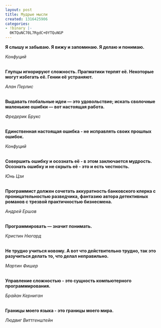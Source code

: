 ```yaml
---
layout: post
title: Мудрые мысли
created: 1316425906
categories:
- !binary |-
  0KTQuNC70L7RgdC+0YTQuNGP
---
```

<!--break-->
<strong>Я слышу и забываю.
Я вижу и запоминаю.
Я делаю и понимаю.</strong>  

<em>Конфуций</em>

<br/>
<strong>Глупцы игнорируют сложность. Прагматики терпят её. Некоторые могут избегать её. Гении её устраняют.</strong>

<em>Алан Перлис</em>

<br/>
<strong>Выдавать глобальные идеи — это удовольствие; искать сволочные маленькие ошибки — вот настоящая работа.</strong>

<em>Фредерик Брукс</em>

<br/>
<strong>Единственная настоящая ошибка - не исправлять своих прошлых ошибок.</strong>

<em>Конфуций</em>

<br/>
<strong>Совершить ошибку и осознать её - в этом заключается мудрость. Осознать ошибку и не скрыть её - это и есть честность.</strong>

<em>Юнь Цзи</em>

<br/>
<strong>Программист должен сочетать аккуратность банковского клерка с проницательностью разведчика, фантазию автора детективных романов с трезвой практичностью бизнесмена.</strong>

<em>Андрей Ершов</em>

<br/>
<strong>Программировать — значит понимать.</strong>

<em>Кристин Нюгард</em>

<br/>
<strong>Не трудно учиться новому. А вот что действительно трудно, так это разучиться делать то, что делал неправильно.</strong>

<em>Мартин Фишер</em>

<br/>
<strong>Управление сложностью - это сущность компьютерного программирования.</strong>

<em>Брайан Керниган</em>

<br/>
<strong>Границы моего языка - это границы моего мира.</strong>

<em>Людвиг Виттгенштейн</em>
